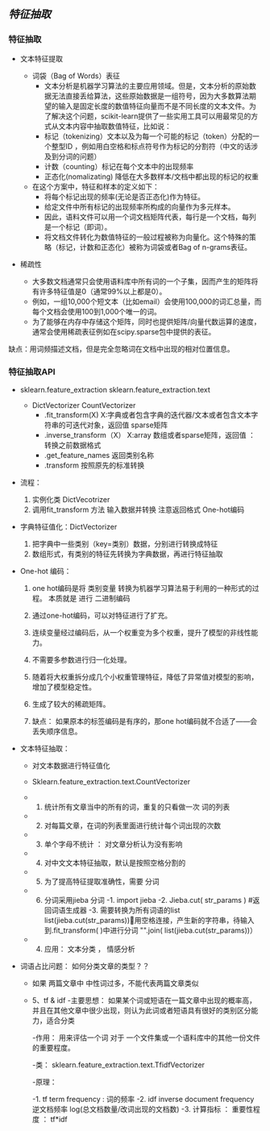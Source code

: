 ## ***特征抽取***

### 特征抽取
   - 文本特征提取
       - 词袋（Bag of Words）表征
		  - 文本分析是机器学习算法的主要应用领域。但是，文本分析的原始数据无法直接丢给算法，这些原始数据是一组符号，因为大多数算法期望的输入是固定长度的数值特征向量而不是不同长度的文本文件。为了解决这个问题，scikit-learn提供了一些实用工具可以用最常见的方式从文本内容中抽取数值特征，比如说：
		  - 标记（tokenizing）文本以及为每一个可能的标记（token）分配的一个整型ID ，例如用白空格和标点符号作为标记的分割符（中文的话涉及到分词的问题）
		  - 计数（counting）标记在每个文本中的出现频率
		  - 正态化(nomalizating) 降低在大多数样本/文档中都出现的标记的权重
       - 在这个方案中，特征和样本的定义如下：
          - 将每个标记出现的频率(无论是否正态化)作为特征。
          - 给定文件中所有标记的出现频率所构成的向量作为多元样本。
          - 因此，语料文件可以用一个词文档矩阵代表，每行是一个文档，每列是一个标记（即词）。
          - 将文档文件转化为数值特征的一般过程被称为向量化。这个特殊的策略（标记，计数和正态化）被称为词袋或者Bag of n-grams表征。



   - 稀疏性
       - 大多数文档通常只会使用语料库中所有词的一个子集，因而产生的矩阵将有许多特征值是0（通常99%以上都是0）。
       - 例如，一组10,000个短文本（比如email）会使用100,000的词汇总量，而每个文档会使用100到1,000个唯一的词。
       - 为了能够在内存中存储这个矩阵，同时也提供矩阵/向量代数运算的速度，通常会使用稀疏表征例如在scipy.sparse包中提供的表征。



缺点：用词频描述文档，但是完全忽略词在文档中出现的相对位置信息。

### 特征抽取API
   - sklearn.feature_extraction  sklearn.feature_extraction.text
       - DictVectorizer   CountVectorizer
		  - .fit_transform(X)   X:字典或者包含字典的迭代器/文本或者包含文本字符串的可迭代对象，返回值 sparse矩阵
		  - .inverse_transform（X）  X:array 数组或者sparse矩阵，返回值 ： 转换之前数据格式
		  - .get_feature_names  返回类别名称
		  -  .transform         按照原先的标准转换

   - 流程：
      1. 实例化类 DictVecotrizer
      2. 调用fit_transform 方法 输入数据并转换   注意返回格式   One-hot编码

   - 字典特征值化：DictVectorizer
      1. 把字典中一些类别（key=类别）数据，分别进行转换成特征
      2. 数组形式，有类别的特征先转换为字典数据，再进行特征抽取

   - One-hot 编码：
      1. one hot编码是将  类别变量   转换为机器学习算法易于利用的一种形式的过程。  本质就是 进行 二进制编码
      1. 通过one-hot编码，可以对特征进行了扩充。
      2. 连续变量经过编码后，从一个权重变为多个权重，提升了模型的非线性能力。
      3. 不需要多参数进行归一化处理。
      4. 随着将大权重拆分成几个小权重管理特征，降低了异常值对模型的影响，增加了模型稳定性。
      5. 生成了较大的稀疏矩阵。

      6. 缺点： 如果原本的标签编码是有序的，那one hot编码就不合适了——会丢失顺序信息。

   - 文本特征抽取：
       - 对文本数据进行特征值化
       - Sklearn.feature_extraction.text.CountVectorizer

       - 1. 统计所有文章当中的所有的词，重复的只看做一次   词的列表
       - 2. 对每篇文章，在词的列表里面进行统计每个词出现的次数
       - 3. 单个字母不统计  ： 对文章分析认为没有影响

       - 4. 对中文文本特征抽取，默认是按照空格分割的
       - 5. 为了提高特征提取准确性，需要 分词
       - 6. 分词采用jieba 分词
	       -1. import jieba
	       -2. Jieba.cut( str_params )  #返回词语生成器
	       -3. 需要转换为所有词语的list   list(jieba.cut(str_params))用空格连接，产生新的字符串，待输入到.fit_transform(  )中进行分词  "".join( list(jieba.cut(str_params))）


       - 4. 应用： 文本分类 ， 情感分析


   - 词语占比问题： 如何分类文章的类型？？
       - 如果 两篇文章中  中性词过多，不能代表两篇文章类似

       - 5、tf    &  idf
	       -主要思想： 如果某个词或短语在一篇文章中出现的概率高，并且在其他文章中很少出现，则认为此词或者短语具有很好的类别区分能力，适合分类

	       -作用： 用来评估一个词 对于 一个文件集或一个语料库中的其他一份文件的重要程度。

	       -类： sklearn.feature_extraction.text.TfidfVectorizer

	       -原理：

	       -1. tf  term frequency : 词的频率
	       -2. idf  inverse document frequency 逆文档频率     log(总文档数量/改词出现的文档数)
	       -3. 计算指标 ： 重要性程度 ： tf*idf
